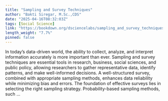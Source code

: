 ```yaml
---
title: "Sampling and Survey Techniques"
author: "Bakti Siregar, M.Sc.,CDS"
date: "2025-04-16T08:32:03Z"
tags: [Social Science]
link: "https://bookdown.org/dsciencelabs/sampling_and_survey_techniques/"
length_weight: "7.7%"
pinned: false
---
```


In today’s data-driven world, the ability to collect, analyze, and interpret information accurately is more important than ever. Sampling and survey techniques are essential tools in research, business, social sciences, and public policy, allowing researchers to gather representative data, identify patterns, and make well-informed decisions. A well-structured survey, combined with appropriate sampling methods, enhances data reliability while minimizing bias and errors. The foundation of effective surveys lies in selecting the right sampling strategy. Probability-based sampling methods, such ...
